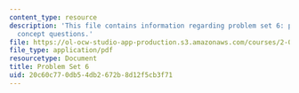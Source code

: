 ```yaml
---
content_type: resource
description: 'This file contains information regarding problem set 6: problems and
  concept questions.'
file: https://ol-ocw-studio-app-production.s3.amazonaws.com/courses/2-003sc-engineering-dynamics-fall-2011/20c60c770db54db2672b8d12f5cb3f71_MIT2_003SCF11_pset6.pdf
file_type: application/pdf
resourcetype: Document
title: Problem Set 6
uid: 20c60c77-0db5-4db2-672b-8d12f5cb3f71
---
```

